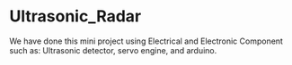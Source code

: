 # Ultrasonic_Radar
We have done this mini project using Electrical and Electronic Component such as: Ultrasonic detector, servo engine, and arduino. 
